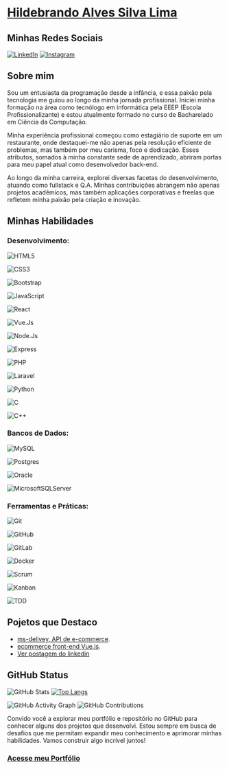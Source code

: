 # [Hildebrando Alves Silva Lima](https://hildebrandolima.github.io/)

## Minhas Redes Sociais

[![LinkedIn](https://img.shields.io/badge/LinkedIn-000?style=for-the-badge&logo=linkedin&logoColor=0E76A8)](https://www.linkedin.com/in/hildebrando-lima-664bb1130/)
[![Instagram](https://img.shields.io/badge/Instagram-000?style=for-the-badge&logo=instagram)](https://instagram.com/_dell.sama_?igshid=OGQ5ZDc2ODk2ZA==)

## Sobre mim

Sou um entusiasta da programação desde a infância, e essa paixão pela tecnologia me guiou ao longo da minha jornada profissional. Iniciei minha formação na área como tecnólogo em informática pela EEEP (Escola Profissionalizante) e estou atualmente formado no curso de Bacharelado em Ciência da Computação.

Minha experiência profissional começou como estagiário de suporte em um restaurante, onde destaquei-me não apenas pela resolução eficiente de problemas, mas também por meu carisma, foco e dedicação. Esses atributos, somados à minha constante sede de aprendizado, abriram portas para meu papel atual como desenvolvedor back-end.

Ao longo da minha carreira, explorei diversas facetas do desenvolvimento, atuando como fullstack e Q.A. Minhas contribuições abrangem não apenas projetos acadêmicos, mas também aplicações corporativas e freelas que refletem minha paixão pela criação e inovação.

## Minhas Habilidades

### Desenvolvimento: 

![HTML5](https://img.shields.io/badge/html5-%23E34F26.svg?style=for-the-badge&logo=html5&logoColor=white)

![CSS3](https://img.shields.io/badge/css3-%231572B6.svg?style=for-the-badge&logo=css3&logoColor=#FFFFFF)

![Bootstrap](https://img.shields.io/badge/bootstrap-%23000000?style=for-the-badge&logo=bootstrap&logoColor=#FFFFFF)

![JavaScript](https://img.shields.io/badge/javascript-%23323330.svg?style=for-the-badge&logo=javascript&logoColor=%23F7DF1E)

![React](https://img.shields.io/badge/react-%23000000?style=for-the-badge&logo=react&logoColor=#FFFFFF)

![Vue.Js](https://img.shields.io/badge/vue.Js-%23239120.svg?style=for-the-badge&logo=vuejs&logoColor=#FFFFFF)

![Node.Js](https://img.shields.io/badge/node.Js-%23239120.svg?style=for-the-badge&logo=node&logoColor=#FFFFFF)

![Express](https://img.shields.io/badge/express-%23239120.svg?style=for-the-badge&logo=express&logoColor=#FFFFFF)

![PHP](https://img.shields.io/badge/php-%23777BB4.svg?style=for-the-badge&logo=php&logoColor=white)

![Laravel](https://img.shields.io/badge/laravel-%23E34F26.svg?style=for-the-badge&logo=laravel&logoColor=white)

![Python](https://img.shields.io/badge/python-3670A0?style=for-the-badge&logo=python&logoColor=ffdd54)

![C](https://img.shields.io/badge/c-%2300599C.svg?style=for-the-badge&logo=c&logoColor=#FFFFFF)

![C++](https://img.shields.io/badge/c++-%2300599C.svg?style=for-the-badge&logo=c%2B%2B&logoColor=#FFFFFF)

### Bancos de Dados:

![MySQL](https://img.shields.io/badge/mysql-4479A1.svg?style=for-the-badge&logo=mysql&logoColor=white)

![Postgres](https://img.shields.io/badge/postgres-%23316192.svg?style=for-the-badge&logo=postgresql&logoColor=white)

![Oracle](https://img.shields.io/badge/oracle-CC2927?style=for-the-badge&logo=oracle%20sql%20server&logoColor=white)

![MicrosoftSQLServer](https://img.shields.io/badge/Microsoft%20SQL%20Server-CC2927?style=for-the-badge&logo=microsoft%20sql%20server&logoColor=white)

### Ferramentas e Práticas:

![Git](https://img.shields.io/badge/git-%23181717?style=for-the-badge&logo=git&logoColor=white)

![GitHub](https://img.shields.io/badge/GitHub-%23181717?style=for-the-badge&logo=github&logoColor=white)

![GitLab](https://img.shields.io/badge/gitlab-%23181717.svg?style=for-the-badge&logo=gitlab&logoColor=white)

![Docker](https://img.shields.io/badge/docker-%230db7ed.svg?style=for-the-badge&logo=docker&logoColor=white)

![Scrum](https://img.shields.io/badge/scrum-%230db7ed.svg?style=for-the-badge&logo=scrum&logoColor=white)

![Kanban](https://img.shields.io/badge/kanban-%230db7ed.svg?style=for-the-badge&logo=kanban&logoColor=white)

![TDD](https://img.shields.io/badge/TDD-%23181717?style=for-the-badge&logo=tdd&logoColor=white)

## Pojetos que Destaco

- [ms-delivey, API de e-commerce](https://github.com/HildebrandoLima/ms-delivey).
- [ecommerce front-end Vue.js](https://github.com/HildebrandoLima/ecommerce).
- [Ver postagem do linkedin](https://encurtador.com.br/HTnd8)

## GitHub Status
![GitHub Stats](https://github-readme-stats.vercel.app/api?username=HildebrandoLima&show_icons=true&theme=radical)
[![Top Langs](https://github-readme-stats.vercel.app/api/top-langs/?username=HildebrandoLima&layout=compact)](https://github.com/HildebrandoLima/github-readme-stats)

![GitHub Activity Graph](https://activity-graph.herokuapp.com/graph?username=HildebrandoLima&theme=radical)
![GitHub Contributions](https://github.com/HildebrandoLima/HildebrandoLima/blob/main/github-contribution-grid-snake.svg)

Convido você a explorar meu portfólio e repositório no GitHub para conhecer alguns dos projetos que desenvolvi. Estou sempre em busca de desafios que me permitam expandir meu conhecimento e aprimorar minhas habilidades. Vamos construir algo incrível juntos!

### [Acesse meu Portfólio](https://hildebrandolima.github.io/)
